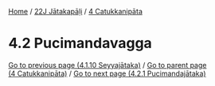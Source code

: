 
[Home](/) / [22J Jātakapāḷi](../../22J.md) / [4 Catukkanipāta](../4.md)

# 4.2 Pucimandavagga


[Go to previous page (4.1.10 Seyyajātaka)](4.1/4.1.10.md) / [Go to parent page (4 Catukkanipāta)](../4.md) / [Go to next page (4.2.1 Pucimandajātaka)](4.2/4.2.1.md)


